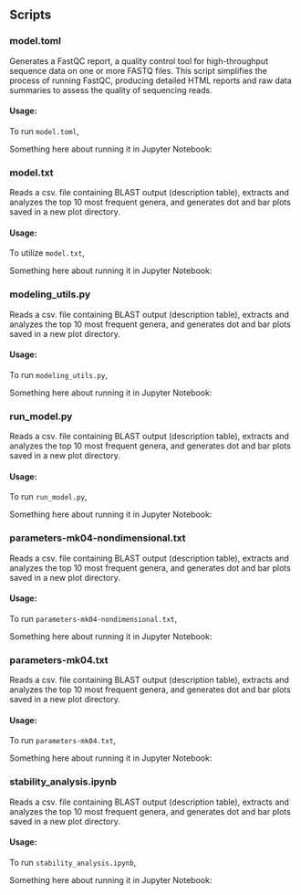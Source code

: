 ## Scripts

### model.toml

Generates a FastQC report, a quality control tool for high-throughput sequence data on one or more FASTQ files. This script simplifies the process of running FastQC, producing detailed HTML reports and raw data summaries to assess the quality of sequencing reads.

#### Usage:

To run `model.toml`,

Something here about running it in Jupyter Notebook:

### model.txt

Reads a csv. file containing BLAST output (description table), extracts and analyzes the top 10 most frequent genera, and generates dot and bar plots saved in a new plot directory. 

#### Usage:

To utilize `model.txt`,

Something here about running it in Jupyter Notebook:

### modeling_utils.py

Reads a csv. file containing BLAST output (description table), extracts and analyzes the top 10 most frequent genera, and generates dot and bar plots saved in a new plot directory. 

#### Usage:

To run `modeling_utils.py`,

Something here about running it in Jupyter Notebook:

### run_model.py

Reads a csv. file containing BLAST output (description table), extracts and analyzes the top 10 most frequent genera, and generates dot and bar plots saved in a new plot directory. 

#### Usage:

To run `run_model.py`,

Something here about running it in Jupyter Notebook:

### parameters-mk04-nondimensional.txt

Reads a csv. file containing BLAST output (description table), extracts and analyzes the top 10 most frequent genera, and generates dot and bar plots saved in a new plot directory. 

#### Usage:

To run `parameters-mk04-nondimensional.txt`,

Something here about running it in Jupyter Notebook:

### parameters-mk04.txt

Reads a csv. file containing BLAST output (description table), extracts and analyzes the top 10 most frequent genera, and generates dot and bar plots saved in a new plot directory. 

#### Usage:

To run `parameters-mk04.txt`,

Something here about running it in Jupyter Notebook:

### stability_analysis.ipynb

Reads a csv. file containing BLAST output (description table), extracts and analyzes the top 10 most frequent genera, and generates dot and bar plots saved in a new plot directory. 

#### Usage:

To run `stability_analysis.ipynb`,

Something here about running it in Jupyter Notebook:

